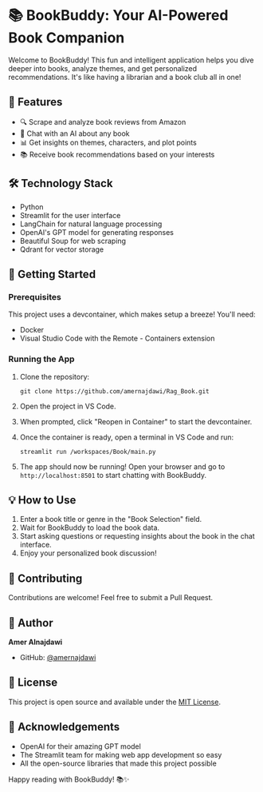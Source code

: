 # 📚 BookBuddy: Your AI-Powered Book Companion

Welcome to BookBuddy! This fun and intelligent application helps you dive deeper into books, analyze themes, and get personalized recommendations. It's like having a librarian and a book club all in one!

## 🌟 Features

- 🔍 Scrape and analyze book reviews from Amazon
- 💬 Chat with an AI about any book
- 📊 Get insights on themes, characters, and plot points
- 📚 Receive book recommendations based on your interests

## 🛠️ Technology Stack

- Python
- Streamlit for the user interface
- LangChain for natural language processing
- OpenAI's GPT model for generating responses
- Beautiful Soup for web scraping
- Qdrant for vector storage

## 🚀 Getting Started

### Prerequisites

This project uses a devcontainer, which makes setup a breeze! You'll need:

- Docker
- Visual Studio Code with the Remote - Containers extension

### Running the App

1. Clone the repository:
   ```
   git clone https://github.com/amernajdawi/Rag_Book.git
   ```

2. Open the project in VS Code.

3. When prompted, click "Reopen in Container" to start the devcontainer.

4. Once the container is ready, open a terminal in VS Code and run:
   ```
   streamlit run /workspaces/Book/main.py
   ```

5. The app should now be running! Open your browser and go to `http://localhost:8501` to start chatting with BookBuddy.

## 💡 How to Use

1. Enter a book title or genre in the "Book Selection" field.
2. Wait for BookBuddy to load the book data.
3. Start asking questions or requesting insights about the book in the chat interface.
4. Enjoy your personalized book discussion!

## 🤝 Contributing

Contributions are welcome! Feel free to submit a Pull Request.

## 👤 Author

**Amer Alnajdawi**

- GitHub: [@amernajdawi](https://github.com/amernajdawi)

## 📝 License

This project is open source and available under the [MIT License](LICENSE).

## 🙏 Acknowledgements

- OpenAI for their amazing GPT model
- The Streamlit team for making web app development so easy
- All the open-source libraries that made this project possible

Happy reading with BookBuddy! 📚✨